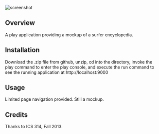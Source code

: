 ![screenshot](https://raw.github.com/jchee404/MultipagePlayResponsiveKamanu/master/doc/kamanu-home-page.jpg)

Overview
--------

A play application providing a mockup of a surfer encyclopedia.

Installation
------------

Download the .zip file from github, unzip, cd into the directory, invoke the play command to enter the play console, and execute the run command to see the running application at http://localhost:9000

Usage
-----

Limited page navigation provided.  Still a mockup.

Credits
-------

Thanks to ICS 314, Fall 2013.